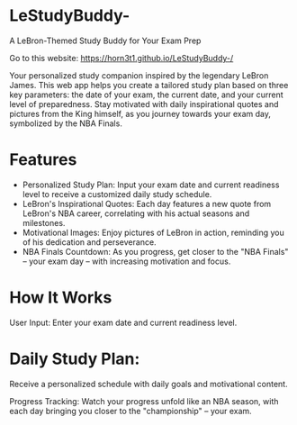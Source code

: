# LeStudyBuddy-

A LeBron-Themed Study Buddy for Your Exam Prep

Go to this website: https://horn3t1.github.io/LeStudyBuddy-/

Your personalized study companion inspired by the legendary LeBron James. This web app helps you create a tailored study plan based on three key parameters: the date of your exam, the current date, and your current level of preparedness. Stay motivated with daily inspirational quotes and pictures from the King himself, as you journey towards your exam day, symbolized by the NBA Finals.

# Features

- Personalized Study Plan: Input your exam date and current readiness level to receive a customized daily study schedule.
- LeBron's Inspirational Quotes: Each day features a new quote from LeBron's NBA career, correlating with his actual seasons and milestones.
- Motivational Images: Enjoy pictures of LeBron in action, reminding you of his dedication and perseverance.
- NBA Finals Countdown: As you progress, get closer to the "NBA Finals" – your exam day – with increasing motivation and focus.

# How It Works

User Input: Enter your exam date and current readiness level.

# Daily Study Plan: 

Receive a personalized schedule with daily goals and motivational content.

Progress Tracking: Watch your progress unfold like an NBA season, with each day bringing you closer to the "championship" – your exam.
